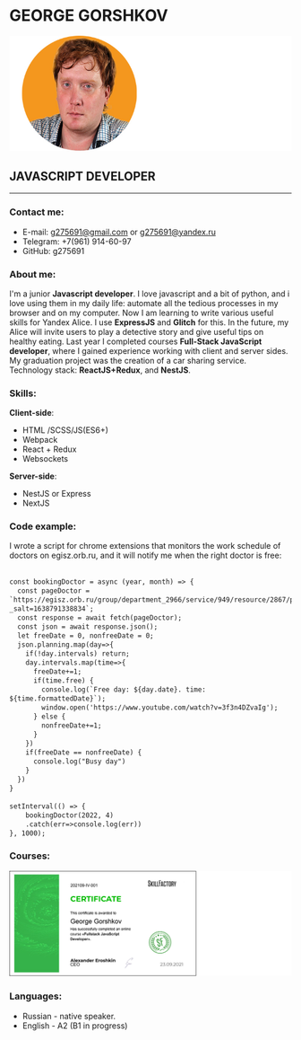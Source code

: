 # GEORGE GORSHKOV
![George Gorshkov-developer](https://github.com/g275691/rsschool-cv/blob/gh-pages/img/mini-gosh2.jpg)
## __JAVASCRIPT DEVELOPER__

***

### Contact me:
* E-mail: g275691@gmail.com or g275691@yandex.ru
* Telegram: +7(961) 914-60-97
* GitHub: g275691

### About me:
 I'm a junior __Javascript developer__. I love javascript and a bit of python, and i love using them in my daily life: automate all the tedious processes in my browser and on my computer.
Now I am learning to write various useful skills for Yandex Alice. I use __ExpressJS__ and __Glitch__ for this. In the future, my Alice will invite users to play a detective story and give useful tips on healthy eating.
Last year I completed courses __Full-Stack JavaScript developer__, where I gained experience working with client and server sides. My graduation project was the creation of a car sharing service. Technology stack: __ReactJS+Redux__, and __NestJS__.

### Skills:
__Client-side__:
* HTML /SCSS/JS(ES6+)
* Webpack
* React + Redux
* Websockets

__Server-side__:
* NestJS or Express
* NextJS

### Code example:
I wrote a script for chrome extensions that monitors the work schedule of doctors on egisz.orb.ru, and it will notify me when the right doctor is free:

```

const bookingDoctor = async (year, month) => {
  const pageDoctor = `https://egisz.orb.ru/group/department_2966/service/949/resource/2867/planning/${year}/${month}?_salt=1638791338834`;
  const response = await fetch(pageDoctor);
  const json = await response.json();
  let freeDate = 0, nonfreeDate = 0;
  json.planning.map(day=>{
    if(!day.intervals) return;
    day.intervals.map(time=>{
      freeDate+=1;
      if(time.free) {
        console.log(`Free day: ${day.date}. time: ${time.formattedDate}`);
        window.open('https://www.youtube.com/watch?v=3f3n4DZvaIg');
      } else {
        nonfreeDate+=1;
      }
    })
    if(freeDate == nonfreeDate) {
      console.log("Busy day")
    }
  })
}

setInterval(() => {
    bookingDoctor(2022, 4)
    .catch(err=>console.log(err))
}, 1000);

```

### Courses:
![George Gorshkov-developer](https://github.com/g275691/rsschool-cv/blob/gh-pages/img/skillfactory.jpg)

### Languages:
* Russian - native speaker.
* English - A2 (B1 in progress)